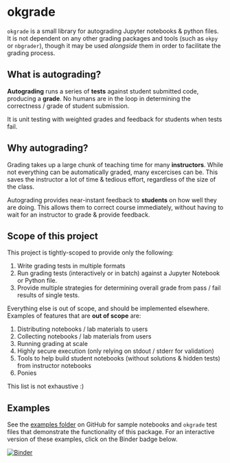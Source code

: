 # okgrade

`okgrade` is a small library for autograding Jupyter notebooks & python files.
It is not dependent on any other grading packages and tools (such as `okpy` or
`nbgrader`), though it may be used *alongside* them in order to facilitate the
grading process.

## What is autograding?

**Autograding** runs a series of **tests** against student submitted code,
producing a **grade**. No humans are in the loop in determining the
correctness / grade of student submission.

It is unit testing with weighted grades and feedback for students when
tests fail.

## Why autograding?

Grading takes up a large chunk of teaching time for many **instructors**.
While not everything can be automatically graded, many excercises can be.
This saves the instructor a lot of time & tedious effort, regardless
of the size of the class.

Autograding provides near-instant feedback to **students** on how well
they are doing. This allows them to correct course immediately,
without having to wait for an instructor to grade & provide feedback.

## Scope of this project

This project is tightly-scoped to provide only the following:

1. Write grading tests in multiple formats
2. Run grading tests (interactively or in batch) against a Jupyter Notebook or
   Python file.
3. Provide multiple strategies for determining overall grade from pass / fail
   results of single tests.

Everything else is out of scope, and should be implemented elsewhere. Examples
of features that are **out of scope** are:

1. Distributing notebooks / lab materials to users
2. Collecting notebooks / lab materials from users
3. Running grading at scale
4. Highly secure execution (only relying on stdout / stderr for validation)
5. Tools to help build student notebooks (without solutions & hidden tests)
   from instructor notebooks
6. Ponies

This list is not exhaustive :)

## Examples

See the [examples folder](https://github.com/grading/okgrade/examples)
on GitHub for sample notebooks and `okgrade` test files that demonstrate the
functionality of this package. For an interactive version of these examples,
click on the Binder badge below.

[![Binder](https://mybinder.org/badge.svg)](https://mybinder.org/v2/gh/grading/okgrade/master?filepath=examples)